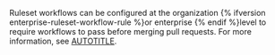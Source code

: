 Ruleset workflows can be configured at the organization {% ifversion enterprise-ruleset-workflow-rule %}or enterprise {% endif %}level to require workflows to pass before merging pull requests. For more information, see [AUTOTITLE](/organizations/managing-organization-settings/creating-rulesets-for-repositories-in-your-organization).
